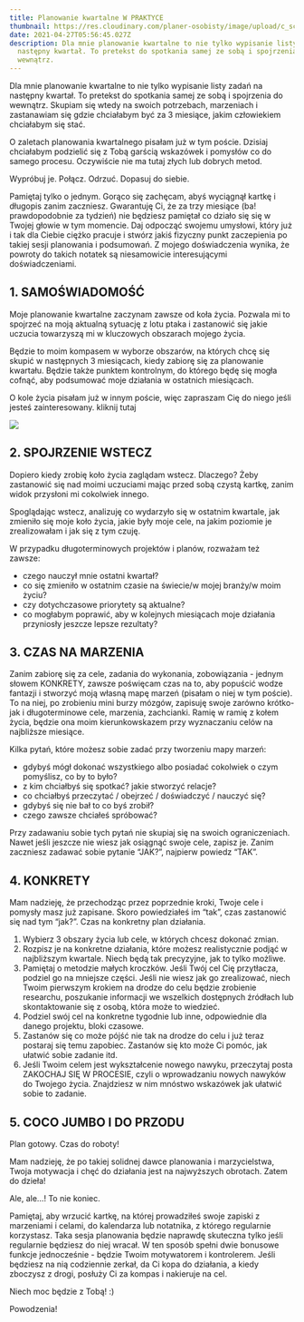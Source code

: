 ```yaml
---
title: Planowanie kwartalne W PRAKTYCE
thumbnail: https://res.cloudinary.com/planer-osobisty/image/upload/c_scale,f_auto,q_auto,w_1400/v1619503058/Grafika_do_tekst%C3%B3w_na_bloga_22_gmz8vz.png
date: 2021-04-27T05:56:45.027Z
description: Dla mnie planowanie kwartalne to nie tylko wypisanie listy zadań na
  następny kwartał. To pretekst do spotkania samej ze sobą i spojrzenia do
  wewnątrz.
---
```

Dla mnie planowanie kwartalne to nie tylko wypisanie listy zadań na następny kwartał. To pretekst do spotkania samej ze sobą i spojrzenia do wewnątrz. Skupiam się wtedy na swoich potrzebach, marzeniach i zastanawiam się gdzie chciałabym być za 3 miesiące, jakim człowiekiem chciałabym się stać.

O zaletach planowania kwartalnego pisałam już w tym poście. Dzisiaj chciałabym podzielić się z Tobą garścią wskazówek i pomysłów co do samego procesu. Oczywiście nie ma tutaj złych lub dobrych metod. 

Wypróbuj je. Połącz. Odrzuć. Dopasuj do siebie.

Pamiętaj tylko o jednym. Gorąco się zachęcam, abyś wyciągnął kartkę i długopis zanim zaczniesz. Gwarantuję Ci, że za trzy miesiące (ba! prawdopodobnie za tydzień) nie będziesz pamiętał co działo się się w Twojej głowie w tym momencie. Daj odpocząć swojemu umysłowi, który już i tak dla Ciebie ciężko pracuje i stwórz jakiś fizyczny punkt zaczepienia po takiej sesji planowania i podsumowań. Z mojego doświadczenia wynika, że powroty do takich notatek są niesamowicie interesującymi doświadczeniami.

## 1. SAMOŚWIADOMOŚĆ

Moje planowanie kwartalne zaczynam zawsze od koła życia. Pozwala mi to spojrzeć na moją aktualną sytuację z lotu ptaka i zastanowić się jakie uczucia towarzyszą mi w kluczowych obszarach mojego życia. 

Będzie to moim kompasem w wyborze obszarów, na których chcę się skupić w następnych 3 miesiącach, kiedy zabiorę się za planowanie kwartału. Będzie także punktem kontrolnym, do którego będę się mogła cofnąć, aby podsumować moje działania w ostatnich miesiącach. 

O kole życia pisałam już w innym poście, więc zapraszam Cię do niego jeśli jesteś zainteresowany. kliknij tutaj

![](https://res.cloudinary.com/planer-osobisty/image/upload/c_scale,f_auto,q_auto,w_1400/v1619430030/Grafika_do_tekst%C3%B3w_na_bloga_17_abvbck.png)

## 2. SPOJRZENIE WSTECZ

Dopiero kiedy zrobię koło życia zaglądam wstecz. Dlaczego? Żeby zastanowić się nad moimi uczuciami mając przed sobą czystą kartkę, zanim widok przysłoni mi cokolwiek innego. 

Spoglądając wstecz, analizuję co wydarzyło się w ostatnim kwartale, jak zmieniło się moje koło życia, jakie były moje cele, na jakim poziomie je zrealizowałam i jak się z tym czuję. 

W przypadku długoterminowych projektów i planów, rozważam też zawsze: 

* czego nauczył mnie ostatni kwartał? 
* co się zmieniło w ostatnim czasie na świecie/w mojej branży/w moim życiu?
* czy dotychczasowe priorytety są aktualne?
* co mogłabym poprawić, aby w kolejnych miesiącach moje działania przyniosły jeszcze lepsze rezultaty?

## 3. CZAS NA MARZENIA

Zanim zabiorę się za cele, zadania do wykonania, zobowiązania - jednym słowem KONKRETY, zawsze poświęcam czas na to, aby popuścić wodze fantazji i stworzyć moją własną mapę marzeń (pisałam o niej w tym poście). To na niej, po zrobieniu mini burzy mózgów, zapisuję swoje zarówno krótko- jak i długoterminowe cele, marzenia, zachcianki. Ramię w ramię z kołem życia, będzie ona moim kierunkowskazem przy wyznaczaniu celów na najbliższe miesiące. 

Kilka pytań, które możesz sobie zadać przy tworzeniu mapy marzeń:

* gdybyś mógł dokonać wszystkiego albo posiadać cokolwiek o czym pomyślisz, co by to było? 
* z kim chciałbyś się spotkać? jakie stworzyć relacje? 
* co chciałbyś przeczytać / obejrzeć / doświadczyć / nauczyć się?
* gdybyś się nie bał to co byś zrobił?
* czego zawsze chciałeś spróbować?

Przy zadawaniu sobie tych pytań nie skupiaj się na swoich ograniczeniach. Nawet jeśli jeszcze nie wiesz jak osiągnąć swoje cele, zapisz je. Zanim zaczniesz zadawać sobie pytanie “JAK?”, najpierw powiedz “TAK”.

## 4. KONKRETY

Mam nadzieję, że przechodząc przez poprzednie kroki, Twoje cele i pomysły masz już zapisane. Skoro powiedziałeś im “tak”, czas zastanowić się nad tym “jak?”. Czas na konkretny plan działania. 

1. Wybierz 3 obszary życia lub cele, w których chcesz dokonać zmian.
2. Rozpisz je na konkretne działania, które możesz realistycznie podjąć w najbliższym kwartale. Niech będą tak precyzyjne, jak to tylko możliwe.
3. Pamiętaj o metodzie małych kroczków. Jeśli Twój cel Cię przytłacza, podziel go na mniejsze części. Jeśli nie wiesz jak go zrealizować, niech Twoim pierwszym krokiem na drodze do celu będzie zrobienie researchu, poszukanie informacji we wszelkich dostępnych źródłach lub skontaktowanie się z osobą, która może to wiedzieć.
4. Podziel swój cel na konkretne tygodnie lub inne, odpowiednie dla danego projektu, bloki czasowe.
5. Zastanów się co może pójść nie tak na drodze do celu i już teraz postaraj się temu zapobiec. Zastanów się kto może Ci pomóc, jak ułatwić sobie zadanie itd.
6. Jeśli Twoim celem jest wykształcenie nowego nawyku, przeczytaj posta ZAKOCHAJ SIĘ W PROCESIE, czyli o wprowadzaniu nowych nawyków do Twojego życia. Znajdziesz w nim mnóstwo wskazówek jak ułatwić sobie to zadanie.

## 5. COCO JUMBO I DO PRZODU

Plan gotowy. Czas do roboty!

Mam nadzieję, że po takiej solidnej dawce planowania i marzycielstwa, Twoja motywacja i chęć do działania jest na najwyższych obrotach. Zatem do dzieła!

Ale, ale…! To nie koniec.

Pamiętaj, aby wrzucić kartkę, na której prowadziłeś swoje zapiski z marzeniami i celami, do kalendarza lub notatnika, z którego regularnie korzystasz. Taka sesja planowania będzie naprawdę skuteczna tylko jeśli regularnie będziesz do niej wracał. W ten sposób spełni dwie bonusowe funkcje jednocześnie - będzie Twoim motywatorem i kontrolerem. Jeśli będziesz na nią codziennie zerkał, da Ci kopa do działania, a kiedy zboczysz z drogi, posłuży Ci za kompas i nakieruje na cel.

Niech moc będzie z Tobą! :)

Powodzenia!